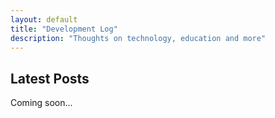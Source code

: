 ```yaml
---
layout: default
title: "Development Log"
description: "Thoughts on technology, education and more"
---
```


<section class="section">
  <h2>Latest Posts</h2>
  <p>Coming soon...</p>
  <!-- Add blog post listings -->
</section>